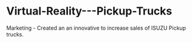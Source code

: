 # Virtual-Reality---Pickup-Trucks
Marketing - Created an an innovative to increase sales of ISUZU Pickup trucks.
